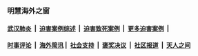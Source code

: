 
### 明慧海外之窗

####  [武汉肺炎](indexes/365.md?t=06210301) &nbsp;|&nbsp;  [迫害案例综述](indexes/328.md?t=06210301) &nbsp;|&nbsp; [迫害致死案例](indexes/277.md?t=06210301)  &nbsp;|&nbsp; [更多迫害案例](indexes/81.md?t=06210301)  &nbsp;|&nbsp; 
####  [时事评论](indexes/19.md?t=06210301) &nbsp;|&nbsp; [海外简讯](indexes/245.md?t=06210301)&nbsp;|&nbsp;  [社会支持](indexes/140.md?t=06210301) &nbsp;|&nbsp; [褒奖决议](indexes/282.md?t=06210301) &nbsp;|&nbsp; [社区报道](indexes/91.md?t=06210301)  &nbsp;|&nbsp; [天人之间](indexes/78.md?t=06210301) 

